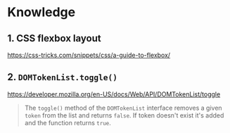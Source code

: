 # Knowledge

## 1. CSS flexbox layout

https://css-tricks.com/snippets/css/a-guide-to-flexbox/

## 2. `DOMTokenList.toggle()`

https://developer.mozilla.org/en-US/docs/Web/API/DOMTokenList/toggle

> The `toggle()` method of the `DOMTokenList` interface removes a given `token` from the list and returns `false`. If token doesn't exist it's added and the function returns `true`.